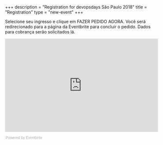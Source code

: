 +++
description = "Registration for devopsdays São Paulo 2018"
title = "Registration"
type = "new-event"
+++
<p>Selecione seu ingresso e clique em FAZER PEDIDO AGORA. Você será redirecionado para a página da Eventbrite para concluir o pedido. Dados para cobrança serão solicitados lá.</p>

<div style="width:100%; text-align:left;"><iframe src="https://eventbrite.com.br/tickets-external?eid=42971706531&ref=etckt" frameborder="0" height="308" width="100%" vspace="0" hspace="0" marginheight="5" marginwidth="5" scrolling="auto" allowtransparency="true"></iframe><div style="font-family:Helvetica, Arial; font-size:12px; padding:10px 0 5px; margin:2px; width:100%; text-align:left;" ><a class="powered-by-eb" style="color: #ADB0B6; text-decoration: none;" target="_blank" href="https://www.eventbrite.com.br/">Powered by Eventbrite</a></div></div>